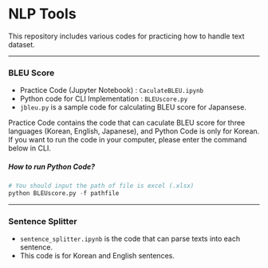 # NLP Tools

This repository includes various codes for practicing how to handle text dataset.

---
### BLEU Score
- Practice Code (Jupyter Notebook) : `CaculateBLEU.ipynb`
- Python code for CLI Implementation : `BLEUscore.py`
- `jbleu.py` is a sample code for calculating BLEU score for Japansese.

Practice Code contains the code that can caculate BLEU score for three languages (Korean, English, Japanese), and Python Code is only for Korean. If you want to run the code in your computer, please enter the command below in CLI. 

##### How to run Python Code?
```python
# You should input the path of file is excel (.xlsx)
python BLEUscore.py -f pathfile
```

---
### Sentence Splitter
- `sentence_splitter.ipynb` is the code that can parse texts into each sentence.
- This code is for Korean and English sentences.
